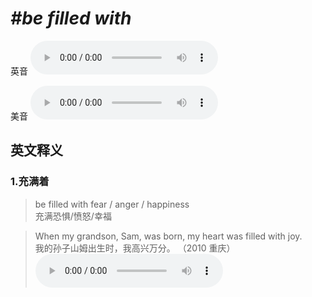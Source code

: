 # ***\#be filled with*** 
英音
<audio src="./media/be filled with1.aac" controls="controls"></audio>

美音
<audio src="./media/be filled with2.aac" controls="controls"></audio>



  

英文释义
---
### 1.**充满着**  

 > be filled with fear / anger / happiness  
 > 充满恐惧/愤怒/幸福    

 > When my grandson, Sam, was born, my heart was filled with joy.  
 > 我的孙子山姆出生时，我高兴万分。  （2010 重庆）  
<audio src="./media/fill-3.aac" controls="controls"></audio>


